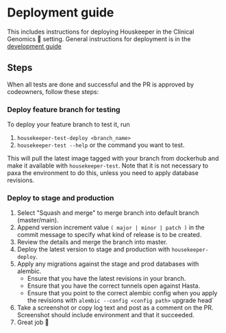 # Deployment guide
This includes instructions for deploying Houskeeper in the Clinical Genomics :hospital: setting. General instructions for deployment is in the [development guide][development-guide]

## Steps
When all tests are done and successful and the PR is approved by codeowners, follow these steps:

### Deploy feature branch for testing
To deploy your feature branch to test it, run
1. `housekeeper-test-deploy <branch_name>`
2. `housekeeper-test --help` or the command you want to test.

This will pull the latest image tagged with your branch from dockerhub and make it available with `housekeeper-test`. Note that it is not necessary to paxa the environment to do this, unless you need to apply database revisions.


### Deploy to stage and production
1. Select "Squash and merge" to merge branch into default branch (master/main).
2. Append version increment value `( major | minor | patch )` in the commit message to specify what kind of release is to be created.
3. Review the details and merge the branch into master.
4. Deploy the latest version to stage and production with `housekeeper-deploy`.
5. Apply any migrations against the stage and prod databases with alembic.
    - Ensure that you have the latest revisions in your branch.
    - Ensure that you have the correct tunnels open against Hasta.
    - Ensure that you point to the correct alembic config when you apply the revisions with `alembic --config <config path>` upgrade head`
6. Take a screenshot or copy log text and post as a comment on the PR. Screenshot should include environment and that it succeeded.
7. Great job :whale2:

[development-guide]: http://www.clinicalgenomics.se/development/publish/prod/

